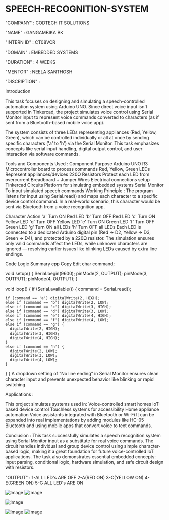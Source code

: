 # SPEECH-RECOGNITION-SYSTEM

"COMPANY" : CODTECH IT SOLUTIONS

"NAME" : GANGAMBIKA BK

"INTERN ID" : CT08VCR

"DOMAIN" : EMBEDDED SYSTEMS

"DURATION" : 4 WEEKS

"MENTOR" : NEELA SANTHOSH

"DISCRIPTION" :

Introduction

This task focuses on designing and simulating a speech-controlled automation system using Arduino UNO. Since direct voice input isn't supported in Tinkercad, the project simulates voice control using Serial Monitor input to represent voice commands converted to characters (as if sent from a Bluetooth-based mobile voice app).

The system consists of three LEDs representing appliances (Red, Yellow, Green), which can be controlled individually or all at once by sending specific characters ('a' to 'h') via the Serial Monitor. This task emphasizes concepts like serial input handling, digital output control, and user interaction via software commands.

Tools and Components Used :
Component	Purpose
Arduino UNO R3	Microcontroller board to process commands
Red, Yellow, Green LEDs	Represent appliances/devices
220Ω Resistors	Protect each LED from overcurrent
Breadboard + Jumper Wires	Electrical connections setup
Tinkercad Circuits	Platform for simulating embedded systems
Serial Monitor	To input simulated speech commands
Working Principle :
The program listens for input using Serial.read() and maps each character to a specific device control command. In a real-world scenario, this character would be sent via Bluetooth from a voice recognition app.

Character	Action
'a'	Turn ON Red LED
'b'	Turn OFF Red LED
'c'	Turn ON Yellow LED
'd'	Turn OFF Yellow LED
'e'	Turn ON Green LED
'f'	Turn OFF Green LED
'g'	Turn ON all LEDs
'h'	Turn OFF all LEDs
Each LED is connected to a dedicated Arduino digital pin (Red → D2, Yellow → D3, Green → D4), and protected by a 220Ω resistor. The simulation ensures only valid commands affect the LEDs, while unknown characters are ignored — resolving earlier issues like blinking LEDs caused by extra line endings.

Code Logic Summary
cpp
Copy
Edit
char command;

void setup() {
  Serial.begin(9600);
  pinMode(2, OUTPUT);
  pinMode(3, OUTPUT);
  pinMode(4, OUTPUT);
}

void loop() {
  if (Serial.available()) {
    command = Serial.read();

    if (command == 'a') digitalWrite(2, HIGH);
    else if (command == 'b') digitalWrite(2, LOW);
    else if (command == 'c') digitalWrite(3, HIGH);
    else if (command == 'd') digitalWrite(3, LOW);
    else if (command == 'e') digitalWrite(4, HIGH);
    else if (command == 'f') digitalWrite(4, LOW);
    else if (command == 'g') {
      digitalWrite(2, HIGH);
      digitalWrite(3, HIGH);
      digitalWrite(4, HIGH);
    }
    else if (command == 'h') {
      digitalWrite(2, LOW);
      digitalWrite(3, LOW);
      digitalWrite(4, LOW);
    }
  }
}
A dropdown setting of “No line ending” in Serial Monitor ensures clean character input and prevents unexpected behavior like blinking or rapid switching.

Applications :

This project simulates systems used in:
Voice-controlled smart homes
IoT-based device control
Touchless systems for accessibility
Home appliance automation
Voice assistants integrated with Bluetooth or Wi-Fi
It can be expanded into real implementations by adding modules like HC-05 Bluetooth and using mobile apps that convert voice to text commands.

Conclusion :
This task successfully simulates a speech recognition system using Serial Monitor input as a substitute for real voice commands. The circuit handles individual and group device control using simple character-based logic, making it a great foundation for future voice-controlled IoT applications. The task also demonstrates essential embedded concepts: input parsing, conditional logic, hardware simulation, and safe circuit design with resistors.

"OUTPUT" :
1-ALL LED's ARE OFF
2-A(RED ON)
3-C(YELLOW ON)
4-E(GREEN ON)
5-G ALL LED's ARE ON

![Image](https://github.com/user-attachments/assets/ba3a547c-5692-4d09-930e-922ae2c6aada)
![Image](https://github.com/user-attachments/assets/519526b2-735f-43f4-b3ac-97533c973b2a)

![Image](https://github.com/user-attachments/assets/bc412c8a-699c-451f-a90d-53591a792b32)

![Image](https://github.com/user-attachments/assets/16a66850-2703-4c2c-b183-37e55cfc0df7)
![Image](https://github.com/user-attachments/assets/c5ae1868-4803-429f-899e-fb4e02b892d8)



